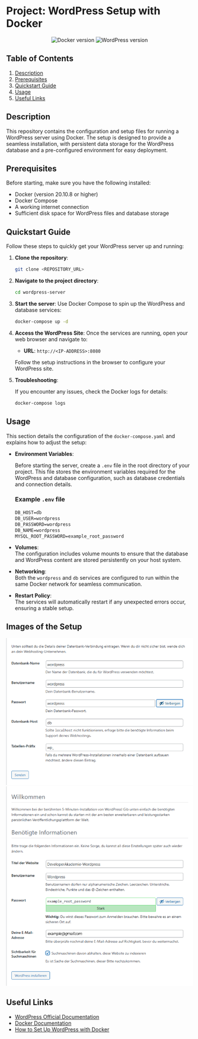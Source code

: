 # Project: WordPress Setup with Docker

<div align="center">

![Docker version](https://img.shields.io/badge/Docker-20.10.8-blue) ![WordPress version](https://img.shields.io/badge/WordPress-6.x-green)

</div>

## Table of Contents

1. [Description](#description)
2. [Prerequisites](#prerequisites)
3. [Quickstart Guide](#quickstart-guide)
4. [Usage](#usage)
5. [Useful Links](#useful-links)

## Description

This repository contains the configuration and setup files for running a WordPress server using Docker. The setup is designed to provide a seamless installation, with persistent data storage for the WordPress database and a pre-configured environment for easy deployment.

## Prerequisites

Before starting, make sure you have the following installed:

- Docker (version 20.10.8 or higher)
- Docker Compose
- A working internet connection
- Sufficient disk space for WordPress files and database storage

## Quickstart Guide

Follow these steps to quickly get your WordPress server up and running:

1. **Clone the repository**:

   ```bash
   git clone <REPOSITORY_URL>
   ```

2. **Navigate to the project directory**:

   ```bash
   cd wordpress-server
   ```

3. **Start the server**:
   Use Docker Compose to spin up the WordPress and database services:

   ```bash
   docker-compose up -d
   ```

4. **Access the WordPress Site**:
   Once the services are running, open your web browser and navigate to:

   - **URL**: `http://<IP-ADDRESS>:8080`

   Follow the setup instructions in the browser to configure your WordPress site.

5. **Troubleshooting**:

   If you encounter any issues, check the Docker logs for details:

   ```bash
   docker-compose logs
   ```

## Usage

This section details the configuration of the `docker-compose.yaml` and explains how to adjust the setup:

- **Environment Variables**:

  Before starting the server, create a `.env` file in the root directory of your project. This file stores the environment variables required for the WordPress and database configuration, such as database credentials and connection details.

  ### Example `.env` file

  ```env
  DB_HOST=db
  DB_USER=wordpress
  DB_PASSWORD=wordpress
  DB_NAME=wordpress
  MYSQL_ROOT_PASSWORD=example_root_password
  ```

- **Volumes**:  
  The configuration includes volume mounts to ensure that the database and WordPress content are stored persistently on your host system.

- **Networking**:  
  Both the `wordpress` and `db` services are configured to run within the same Docker network for seamless communication.

- **Restart Policy**:  
  The services will automatically restart if any unexpected errors occur, ensuring a stable setup.

## Images of the Setup

![DB Screenshot](assets/wordpress_db_config.png)
![Login Screenshot](assets/wordpress_login_config.png)

## Useful Links

- [WordPress Official Documentation](https://wordpress.org/support/)
- [Docker Documentation](https://docs.docker.com/)
- [How to Set Up WordPress with Docker](https://www.digitalocean.com/community/tutorials/how-to-set-up-wordpress-with-docker-compose)
